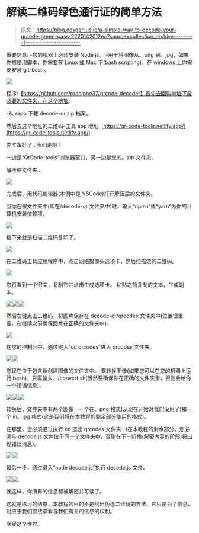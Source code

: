 # 解读二维码绿色通行证的简单方法

> 原文：<https://blog.devgenius.io/a-simple-way-to-decode-your-qrcode-green-pass-2220142012ec?source=collection_archive---------1----------------------->

重要信息:
-您的机器上必须安装 Node js。
-用于将图像从。png 到。jpg，如果你想使用脚本，你需要在 Linux 或 Mac 下(bash scripting)，在 windows 上你需要安装 git-bash。

![](img/8c349365c7c8c97d5a44e93bb0fd6165.png)

程序:【https://github.com/rodolphe37/qrcode-decoder】首先去回购地址下载必要的文件夹，在这个地址:

-从 repo 下载 decode-qr.zip 档案。

然后去这个地址的二维码-工具 app 地址:
[https://qr-code-tools.netlify.app/](https://qr-code-tools.netlify.app/)

你准备好了…我们走吧！

一边是“QrCode-tools”浏览器窗口，另一边是您的。zip 文件夹。

解压缩文件夹…

![](img/f5ace6fd304ea492e2ce592afbe266b8.png)

完成后，用代码编辑器(本例中是 VSCode)打开解压后的文件夹。

当你在根文件夹中(即在/decode-qr 文件夹中)时，输入“npm i”或“yarn”为你的计算机安装依赖项。

![](img/6ca035b433e22af65d425b2e849bc5e4.png)

接下来就是扫描二维码复印了。

![](img/ea0071ebef3dda0787d24232dac8044a.png)

在二维码工具应用程序中，点击网络摄像头选项卡，然后扫描您的二维码。

![](img/d29eb3e3f5b83b2cab22ac52017fa799.png)

您将看到一个密文，复制它并点击生成选项卡。
粘贴之前复制的文本，生成副本。

![](img/cc68f56ca1faa0d93c92537dd5ae5faa.png)![](img/6a03aa1e7c32cc520ac623feb311b3eb.png)![](img/50f7d8ccab5cdb46cc159e5c41160646.png)

然后右键点击二维码，将图片保存在 decode-qr/qrcodes 文件夹中(位置很重要，在继续之前确保图片在正确的文件夹中)。

![](img/8407ce0003db792ab328469acfb0933d.png)

在您的控制台中，通过键入“cd qrcodes”进入 qrcodes 文件夹。

![](img/6826bc964d3c553567476961e8c3de8c.png)![](img/61a992533ac92df81d4e4b01dce63993.png)

您现在位于包含新创建图像的文件夹中。
要转换图像(如果您可以在您的机器上运行 bash)，只需输入。/convert.sh(当然要确保你在正确的文件夹里，否则会给你一个错误信息)。

![](img/d930052627dcc4264b407bc13f115ae1.png)![](img/31a47ba6f0e75a046b6bac01772e458e.png)![](img/3aa0220cc70cc4f196db4ed90c56f62a.png)

转换后，文件夹中有两个图像，一个在。png 格式(从现在开始对我们没用了)和一个 in。jpg 格式(这是我们将在本教程的剩余部分使用的格式)。

在那里，您必须通过执行 cd 退出 qrcodes 文件夹..
(在本教程的剩余部分，您必须与 decode.js 文件位于同一个文件夹中，否则在下一阶段(解密内容的阶段)将出现错误消息)。

![](img/03bf8683215007cb6cea095d742d32b3.png)![](img/68a265812306f6af882bb87b9a884e26.png)

最后一步，通过键入“node decode.js”执行 decode.js 文件。

![](img/483b78b036223573ed0791e333c014b4.png)![](img/3369f48773cbabe5c74693929e0d4eff.png)

就这样，你所有的信息都被解密并可读了。

这就是练习的结束，本教程的目的不是给出伪造二维码的方法，它只是为了信息，对应于我们直接查看与我们有关的信息的权利。

享受这个世界。